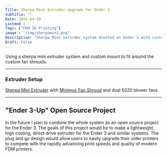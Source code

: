 ```yaml
---
Title: Sherpa Mini Extruder Upgrade for Ender 3
Subtitle: ""
Date: 2024-04-30
Lastmod : 
Tags: ["FDM 3D Printing"]
image : "/img/sherpamini.png"
Description: "Sherpa Mini exturder system mounted on Ender 3 with custom adpater to natigate minimus fan shroud."
Draft: False
---
```


Using a sherpa mini extruder system and custom mount to fit around the custom fan shrouds. 

---

### Extruder Setup ###

[Sherpa Mini Extruder](https://github.com/Annex-Engineering/Sherpa_Mini-Extruder) with [Minimus Fan Shroud](https://cults3d.com/en/3d-model/tool/minimus-hotend-cooler-system) and dual 5020 blower fans.


--- 
## "Ender 3-Up" Open Source Project 
In the future I plan to combine the whole system as an open source project for the Ender 3. The goals of this project would be to make a lightweight, high cooling, direct drive extruder for the Ender 3 and similar systems. The plug and go design would allow users to easily upgrade their older printers to compete with the rapidly advancing print speeds and quality of modern FDM printers. 
